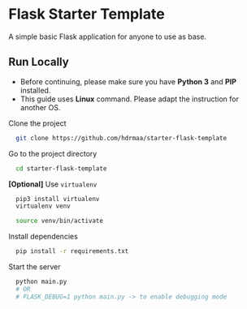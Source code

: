 
# Flask Starter Template

A simple basic Flask application for anyone to use as base.

## Run Locally

* Before continuing, please make sure you have **Python 3** and **PIP** installed.
* This guide uses **Linux** command. Please adapt the instruction for another OS.

Clone the project

```bash
  git clone https://github.com/hdrmaa/starter-flask-template
```

Go to the project directory

```bash
  cd starter-flask-template
```

**[Optional]** Use `virtualenv`

```bash
  pip3 install virtualenv
  virtualenv venv

  source venv/bin/activate
```

Install dependencies

```bash
  pip install -r requirements.txt
```

Start the server

```bash
  python main.py
  # OR
  # FLASK_DEBUG=1 python main.py -> to enable debugging mode
```

